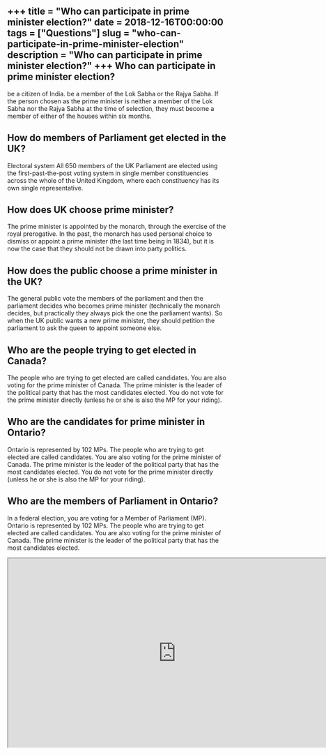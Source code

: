 +++
title = "Who can participate in prime minister election?"
date = 2018-12-16T00:00:00
tags = ["Questions"]
slug = "who-can-participate-in-prime-minister-election"
description = "Who can participate in prime minister election?"
+++
Who can participate in prime minister election?
-----------------------------------------------

be a citizen of India. be a member of the Lok Sabha or the Rajya Sabha. If the person chosen as the prime minister is neither a member of the Lok Sabha nor the Rajya Sabha at the time of selection, they must become a member of either of the houses within six months.

How do members of Parliament get elected in the UK?
---------------------------------------------------

Electoral system All 650 members of the UK Parliament are elected using the first-past-the-post voting system in single member constituencies across the whole of the United Kingdom, where each constituency has its own single representative.

How does UK choose prime minister?
----------------------------------

The prime minister is appointed by the monarch, through the exercise of the royal prerogative. In the past, the monarch has used personal choice to dismiss or appoint a prime minister (the last time being in 1834), but it is now the case that they should not be drawn into party politics.

How does the public choose a prime minister in the UK?
------------------------------------------------------

The general public vote the members of the parliament and then the parliament decides who becomes prime minister (technically the monarch decides, but practically they always pick the one the parliament wants). So when the UK public wants a new prime minister, they should petition the parliament to ask the queen to appoint someone else.

Who are the people trying to get elected in Canada?
---------------------------------------------------

The people who are trying to get elected are called candidates. You are also voting for the prime minister of Canada. The prime minister is the leader of the political party that has the most candidates elected. You do not vote for the prime minister directly (unless he or she is also the MP for your riding).

Who are the candidates for prime minister in Ontario?
-----------------------------------------------------

Ontario is represented by 102 MPs. The people who are trying to get elected are called candidates. You are also voting for the prime minister of Canada. The prime minister is the leader of the political party that has the most candidates elected. You do not vote for the prime minister directly (unless he or she is also the MP for your riding).

Who are the members of Parliament in Ontario?
---------------------------------------------

In a federal election, you are voting for a Member of Parliament (MP). Ontario is represented by 102 MPs. The people who are trying to get elected are called candidates. You are also voting for the prime minister of Canada. The prime minister is the leader of the political party that has the most candidates elected.

<iframe allow="accelerometer; autoplay; clipboard-write; encrypted-media; gyroscope; picture-in-picture" allowfullscreen="" class="__youtube_prefs__  epyt-is-override  no-lazyload" data-no-lazy="1" data-origheight="433" data-origwidth="770" data-skipgform_ajax_framebjll="" height="433" id="_ytid_34234" loading="lazy" src="https://www.youtube.com/embed/rPYRnrSEjRc?enablejsapi=1&autoplay=0&cc_load_policy=0&cc_lang_pref=&iv_load_policy=1&loop=0&modestbranding=0&rel=1&fs=1&playsinline=0&autohide=2&theme=dark&color=red&controls=1&" title="YouTube player" width="770"></iframe>